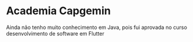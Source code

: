 # Academia Capgemin

Ainda não tenho muito conhecimento em Java, pois fui aprovada no curso desenvolvimento de software em Flutter  
